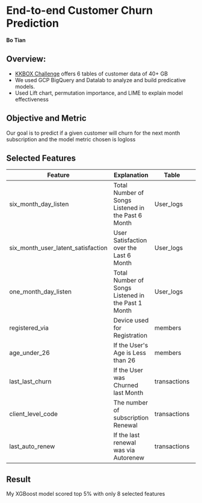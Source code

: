 # End-to-end Customer Churn Prediction


**Bo Tian** 

## Overview:
- [KKBOX Challenge](https://www.kaggle.com/c/kkbox-churn-prediction-challenge) offers 6 tables of customer data of 40+ GB
- We used GCP BigQuery and Datalab to analyze and build predicative models. 
- Used Lift chart, permutation importance, and LIME to explain model effectiveness

## Objective and Metric

Our goal is to predict if a given customer will churn for the next month subscription and the model metric chosen is logloss

## Selected Features


|Feature|Explanation|Table|Usage|
|-------|----|----|-----|
|six_month_day_listen|Total Number of Songs Listened in the Past 6 Month|User_logs|User Usage Pattern|
|six_month_user_latent_satisfaction|User Satisfaction over the Last 6 Month|User_logs|User Satisfaction|
|one_month_day_listen|Total Number of Songs Listened in the Past 1 Month|User_logs|User Usage Pattern|
|registered_via|Device used for Registration|members|User Profiling|
|age_under_26|If the User's Age is Less than 26|members|User Profiling|
|last_last_churn|If the User was Churned last Month|transactions|User Behavior Pattern|
|client_level_code|The number of subscription Renewal|transactions|User Behavior Pattern|
|last_auto_renew|If the last renewal was via Autorenew|transactions|User Behavior Pattern|


## Result

My XGBoost model scored top 5% with only 8 selected features
